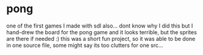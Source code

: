 # pong
one of the first games I made with sdl
also... dont know why I did this but I hand-drew the board for the pong game and it looks terrible, but the sprites are there if needed :)
this was a short fun project, so it was able to be done in one source file, some might say its too clutters for one src...
